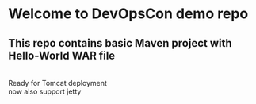 # Welcome to DevOpsCon demo repo
## This repo contains basic Maven project with Hello-World WAR file 
<BR> Ready for Tomcat deployment 
<BR> now also support jetty

